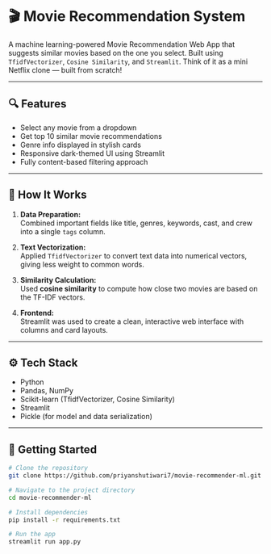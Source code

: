 # 🎬 Movie Recommendation System

A machine learning-powered Movie Recommendation Web App that suggests similar movies based on the one you select. Built using `TfidfVectorizer`, `Cosine Similarity`, and `Streamlit`. Think of it as a mini Netflix clone — built from scratch!

---

## 🔍 Features

- Select any movie from a dropdown
- Get top 10 similar movie recommendations
- Genre info displayed in stylish cards
- Responsive dark-themed UI using Streamlit
- Fully content-based filtering approach

---

## 🧠 How It Works

1. **Data Preparation:**  
   Combined important fields like title, genres, keywords, cast, and crew into a single `tags` column.

2. **Text Vectorization:**  
   Applied `TfidfVectorizer` to convert text data into numerical vectors, giving less weight to common words.

3. **Similarity Calculation:**  
   Used **cosine similarity** to compute how close two movies are based on the TF-IDF vectors.

4. **Frontend:**  
   Streamlit was used to create a clean, interactive web interface with columns and card layouts.

---

## ⚙️ Tech Stack

- Python
- Pandas, NumPy
- Scikit-learn (TfidfVectorizer, Cosine Similarity)
- Streamlit
- Pickle (for model and data serialization)

---

## 🚀 Getting Started

```bash
# Clone the repository
git clone https://github.com/priyanshutiwari7/movie-recommender-ml.git

# Navigate to the project directory
cd movie-recommender-ml

# Install dependencies
pip install -r requirements.txt

# Run the app
streamlit run app.py
